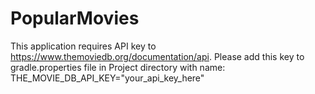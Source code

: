 # PopularMovies

This application requires API key to https://www.themoviedb.org/documentation/api.
Please add this key to gradle.properties file in Project directory with name:
THE_MOVIE_DB_API_KEY="your_api_key_here"